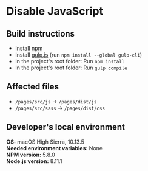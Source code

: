 # Disable JavaScript

## Build instructions
- Install [npm](https://www.npmjs.com/)
- Install [gulp.js](https://gulpjs.com/) (run `npm install --global gulp-cli`)
- In the project's root folder: Run `npm install`
- In the project's root folder: Run `gulp compile`

## Affected files
- `/pages/src/js` -> `/pages/dist/js`
- `/pages/src/sass` -> `/pages/dist/css`

## Developer's local environment
**OS:** macOS High Sierra, 10.13.5  
**Needed environment variables:** None  
**NPM version:** 5.8.0  
**Node.js version:** 8.11.1
